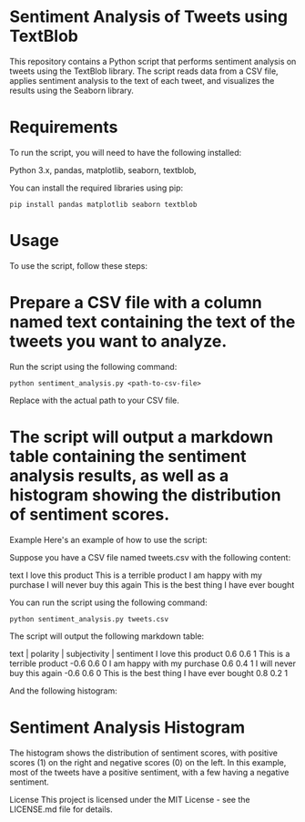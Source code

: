 # Sentiment Analysis of Tweets using TextBlob
This repository contains a Python script that performs sentiment analysis on tweets using the TextBlob library. The script reads data from a CSV file, applies sentiment analysis to the text of each tweet, and visualizes the results using the Seaborn library.

# Requirements
To run the script, you will need to have the following installed:

Python 3.x,
pandas,
matplotlib,
seaborn,
textblob,

You can install the required libraries using pip:
```
pip install pandas matplotlib seaborn textblob
```
# Usage
To use the script, follow these steps:

# Prepare a CSV file with a column named text containing the text of the tweets you want to analyze.
 Run the script using the following command:
```
python sentiment_analysis.py <path-to-csv-file>
```
Replace <path-to-csv-file> with the actual path to your CSV file.


# The script will output a markdown table containing the sentiment analysis results, as well as a histogram showing the distribution of sentiment scores.
Example
Here's an example of how to use the script:

Suppose you have a CSV file named tweets.csv with the following content:

text
I love this product
This is a terrible product
I am happy with my purchase
I will never buy this again
This is the best thing I have ever bought

You can run the script using the following command:

```
python sentiment_analysis.py tweets.csv
```

The script will output the following markdown table:

text                                        |  polarity   |              subjectivity           |	sentiment
I love this product	                             0.6	                        0.6	                        1
This is a terrible product	                    -0.6	                        0.6	                        0
I am happy with my purchase	                     0.6	                        0.4	                        1
I will never buy this again	                    -0.6	                        0.6                         0
This is the best thing I have ever bought	     0.8	                        0.2	                        1

And the following histogram:

# Sentiment Analysis Histogram

The histogram shows the distribution of sentiment scores, with positive scores (1) on the right and negative scores (0) on the left. In this example, most of the tweets have a positive sentiment, with a few having a negative sentiment.

License
This project is licensed under the MIT License - see the LICENSE.md file for details.

